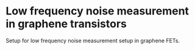# Low frequency noise measurement in graphene transistors

Setup for low frequency noise measurement setup in graphene FETs.
